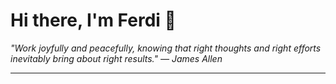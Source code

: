 <h1>Hi there, I'm Ferdi 👋</h1>

<p><em>
  "Work joyfully and peacefully, knowing that right thoughts and right efforts inevitably bring about right results." — James Allen
</em></p>

---
